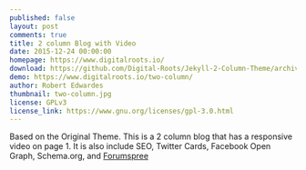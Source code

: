 ```yaml
---
published: false
layout: post
comments: true
title: 2 column Blog with Video
date: 2015-12-24 00:00:00
homepage: https://www.digitalroots.io/
download: https://github.com/Digital-Roots/Jekyll-2-Column-Theme/archive/master.zip
demo: https://www.digitalroots.io/two-column/
author: Robert Edwardes
thumbnail: two-column.jpg
license: GPLv3
license_link: https://www.gnu.org/licenses/gpl-3.0.html
---
```


Based on the Original Theme. This is a 2 column blog that has a responsive video on page 1. It is also include SEO, Twitter Cards, Facebook Open Graph, Schema.org, and [Forumspree](https://formspree.io)
